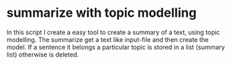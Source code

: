# summarize with topic modelling
In this script I create a easy tool to create a summary of a text, using topic modelling. The summarize get a text like input-file and then create the model. If a sentence it belongs a particular topic is stored in a list (summary list) otherwise is deleted.
